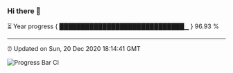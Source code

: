 ### Hi there 👋

⏳ Year progress { █████████████████████████████▁ } 96.93 %

---

⏰ Updated on Sun, 20 Dec 2020 18:14:41 GMT

![Progress Bar CI](https://github.com/liununu/liununu/workflows/Progress%20Bar%20CI/badge.svg)

